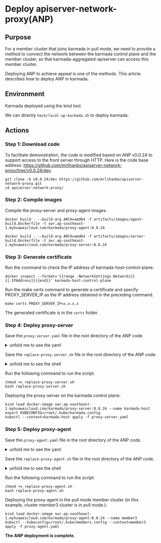 # Deploy apiserver-network-proxy(ANP)

## Purpose

For a member cluster that joins karmada in pull mode, we need to provide a method to connect the network between the karmada control plane and the member cluster, so that karmada-aggregated-apiserver can access this member cluster.

Deploying ANP to achieve appeal is one of the methods. This article describes how to deploy ANP in karmada.

##  Environment

Karmada deployed using the kind tool.

We can directly `hack/local-up-karmada.sh` to deploy karmada.

## Actions

### Step 1: Download code

To facilitate demonstration, the code is modified based on ANP v0.0.24 to support access to the front server through HTTP. Here is the code base address: https://github.com/mrlihanbo/apiserver-network-proxy/tree/v0.0.24/dev.

```
git clone -b v0.0.24/dev https://github.com/mrlihanbo/apiserver-network-proxy.git
cd apiserver-network-proxy/
```

### Step 2: Compile images

Compile the proxy-server and proxy-agent images.

```
docker build . --build-arg ARCH=amd64 -f artifacts/images/agent-build.Dockerfile -t swr.ap-southeast-1.myhuaweicloud.com/karmada/proxy-agent:0.0.24

docker build . --build-arg ARCH=amd64 -f artifacts/images/server-build.Dockerfile -t swr.ap-southeast-1.myhuaweicloud.com/karmada/proxy-server:0.0.24
```

### Step 3: Generate certificate

Run the command to check the IP address of karmada-host-control-plane:

```
docker inspect --format='{{range .NetworkSettings.Networks}}{{.IPAddress}}{{end}}' karmada-host-control-plane
```

Run the make certs command to generate a certificate and specify PROXY_SERVER_IP as the IP address obtained in the preceding command.

```
make certs PROXY_SERVER_IP=x.x.x.x
```

The generated certificate is in the `certs` folder.

### Step 4: Deploy proxy-server

Save the `proxy-server.yaml` file in the root directory of the ANP code.

<details>
<summary>unfold me to see the yaml</summary>

```yaml
# proxy-server.yaml

apiVersion: apps/v1
kind: Deployment
metadata:
  name: proxy-server
  namespace: karmada-system
spec:
  replicas: 1
  selector:
    matchLabels:
      app: proxy-server
  template:
    metadata:
      labels:
        app: proxy-server
    spec:
      containers:
      - command:
        - /proxy-server
        args:
          - --health-port=8092
          - --cluster-ca-cert=/var/certs/server/cluster-ca-cert.crt
          - --cluster-cert=/var/certs/server/cluster-cert.crt 
          - --cluster-key=/var/certs/server/cluster-key.key
          - --mode=http-connect 
          - --proxy-strategies=destHost 
          - --server-ca-cert=/var/certs/server/server-ca-cert.crt
          - --server-cert=/var/certs/server/server-cert.crt 
          - --server-key=/var/certs/server/server-key.key
        image: swr.ap-southeast-1.myhuaweicloud.com/karmada/proxy-server:0.0.24
        imagePullPolicy: IfNotPresent
        livenessProbe:
          failureThreshold: 3
          httpGet:
            path: /healthz
            port: 8092
            scheme: HTTP
          initialDelaySeconds: 10
          periodSeconds: 10
          successThreshold: 1
          timeoutSeconds: 60
        name: proxy-server
        volumeMounts:
        - mountPath: /var/certs/server
          name: cert
      restartPolicy: Always
      hostNetwork: true
      volumes:
      - name: cert
        secret:
          secretName: proxy-server-cert
---
apiVersion: v1
kind: Secret
metadata:
  name: proxy-server-cert
  namespace: karmada-system
type: Opaque
data:
  server-ca-cert.crt: |
    {{server_ca_cert}}
  server-cert.crt: |
    {{server_cert}}
  server-key.key: |
    {{server_key}}
  cluster-ca-cert.crt: |
    {{cluster_ca_cert}}
  cluster-cert.crt: |
    {{cluster_cert}}
  cluster-key.key: |
    {{cluster_key}}
```

</details>

Save the `replace-proxy-server.sh` file in the root directory of the ANP code.

<details>
<summary>unfold me to see the shell</summary>

```shell
#!/bin/bash

cert_yaml=proxy-server.yaml

SERVER_CA_CERT=$(cat certs/frontend/issued/ca.crt | base64 | tr "\n" " "|sed s/[[:space:]]//g)
sed -i'' -e "s/{{server_ca_cert}}/${SERVER_CA_CERT}/g" ${cert_yaml}

SERVER_CERT=$(cat certs/frontend/issued/proxy-frontend.crt | base64 | tr "\n" " "|sed s/[[:space:]]//g)
sed -i'' -e "s/{{server_cert}}/${SERVER_CERT}/g" ${cert_yaml}

SERVER_KEY=$(cat certs/frontend/private/proxy-frontend.key | base64 | tr "\n" " "|sed s/[[:space:]]//g)
sed -i'' -e "s/{{server_key}}/${SERVER_KEY}/g" ${cert_yaml}

CLUSTER_CA_CERT=$(cat certs/agent/issued/ca.crt | base64 | tr "\n" " "|sed s/[[:space:]]//g)
sed -i'' -e "s/{{cluster_ca_cert}}/${CLUSTER_CA_CERT}/g" ${cert_yaml}

CLUSTER_CERT=$(cat certs/agent/issued/proxy-frontend.crt | base64 | tr "\n" " "|sed s/[[:space:]]//g)
sed -i'' -e "s/{{cluster_cert}}/${CLUSTER_CERT}/g" ${cert_yaml}


CLUSTER_KEY=$(cat certs/agent/private/proxy-frontend.key | base64 | tr "\n" " "|sed s/[[:space:]]//g)
sed -i'' -e "s/{{cluster_key}}/${CLUSTER_KEY}/g" ${cert_yaml}
```

</details>

Run the following command to run the script:

```
chmod +x replace-proxy-server.sh
bash replace-proxy-server.sh
```

Deploying the proxy-server on the karmada control plane:

```
kind load docker-image swr.ap-southeast-1.myhuaweicloud.com/karmada/proxy-server:0.0.24 --name karmada-host
export KUBECONFIG=/root/.kube/karmada.config
kubectl --context=karmada-host apply -f proxy-server.yaml
```

### Step 5: Deploy proxy-agent

Save the `proxy-agent.yaml` file in the root directory of the ANP code.

<details>
<summary>unfold me to see the yaml</summary>

```yaml
# proxy-agent.yaml

apiVersion: apps/v1
kind: Deployment
metadata:
  labels:
    app: proxy-agent
  name: proxy-agent
  namespace: karmada-system
spec:
  replicas: 1
  selector:
    matchLabels:
      app: proxy-agent
  template:
    metadata:
      labels:
        app: proxy-agent
    spec:
      containers:
        - command:
            - /proxy-agent
          args:
            - '--ca-cert=/var/certs/agent/ca.crt'
            - '--agent-cert=/var/certs/agent/proxy-agent.crt'
            - '--agent-key=/var/certs/agent/proxy-agent.key'
            - '--proxy-server-host={{proxy_server_addr}}'
            - '--proxy-server-port=8091'
            - '--agent-identifiers=host={{identifiers}}'
          image: swr.ap-southeast-1.myhuaweicloud.com/karmada/proxy-agent:0.0.24
          imagePullPolicy: IfNotPresent
          name: proxy-agent
          livenessProbe:
            httpGet:
              scheme: HTTP
              port: 8093
              path: /healthz
            initialDelaySeconds: 15
            timeoutSeconds: 60
          volumeMounts:
            - mountPath: /var/certs/agent
              name: cert
      volumes:
        - name: cert
          secret:
            secretName: proxy-agent-cert
---
apiVersion: v1
kind: Secret
metadata:
  name: proxy-agent-cert
  namespace: karmada-system
type: Opaque
data:
  ca.crt: |
    {{proxy_agent_ca_crt}}
  proxy-agent.crt: |
    {{proxy_agent_crt}}
  proxy-agent.key: |
    {{proxy_agent_key}}
```

</details>

Save the `replace-proxy-agent.sh` file in the root directory of the ANP code.

<details>
<summary>unfold me to see the shell</summary>

```shell
#!/bin/bash

cert_yaml=proxy-agent.yaml

karmada_controlplan_addr=$(docker inspect --format='{{range .NetworkSettings.Networks}}{{.IPAddress}}{{end}}' karmada-host-control-plane)
member3_cluster_addr=$(docker inspect --format='{{range .NetworkSettings.Networks}}{{.IPAddress}}{{end}}' member3-control-plane)
sed -i'' -e "s/{{proxy_server_addr}}/${karmada_controlplan_addr}/g" proxy-agent.yaml 
sed -i'' -e "s/{{identifiers}}/${member3_cluster_addr}/g" proxy-agent.yaml 

PROXY_AGENT_CA_CRT=$(cat certs/agent/issued/ca.crt | base64 | tr "\n" " "|sed s/[[:space:]]//g)
sed -i'' -e "s/{{proxy_agent_ca_crt}}/${PROXY_AGENT_CA_CRT}/g" ${cert_yaml}

PROXY_AGENT_CRT=$(cat certs/agent/issued/proxy-agent.crt | base64 | tr "\n" " "|sed s/[[:space:]]//g)
sed -i'' -e "s/{{proxy_agent_crt}}/${PROXY_AGENT_CRT}/g" ${cert_yaml}

PROXY_AGENT_KEY=$(cat certs/agent/private/proxy-agent.key | base64 | tr "\n" " "|sed s/[[:space:]]//g)
sed -i'' -e "s/{{proxy_agent_key}}/${PROXY_AGENT_KEY}/g" ${cert_yaml}
```

</details>

Run the following command to run the script:

```
chmod +x replace-proxy-agent.sh
bash replace-proxy-agent.sh
```

Deploying the proxy-agent in the pull mode member cluster (in this example, cluster member3 cluster is in pull mode.):

```
kind load docker-image swr.ap-southeast-1.myhuaweicloud.com/karmada/proxy-agent:0.0.24 --name member3
kubectl --kubeconfig=/root/.kube/members.config --context=member3 apply -f proxy-agent.yaml
```
**The ANP deployment is complete.**